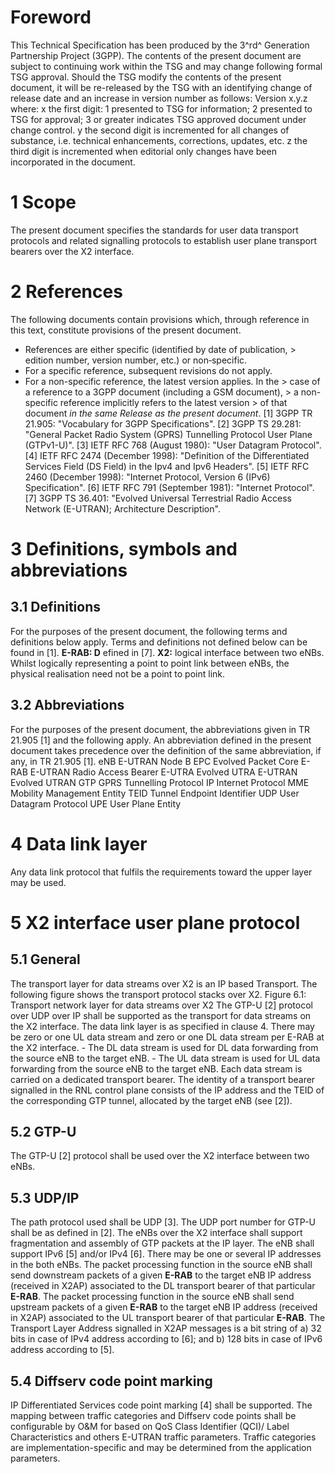 # Foreword
This Technical Specification has been produced by the 3^rd^ Generation
Partnership Project (3GPP).
The contents of the present document are subject to continuing work within the
TSG and may change following formal TSG approval. Should the TSG modify the
contents of the present document, it will be re-released by the TSG with an
identifying change of release date and an increase in version number as
follows:
Version x.y.z
where:
x the first digit:
1 presented to TSG for information;
2 presented to TSG for approval;
3 or greater indicates TSG approved document under change control.
y the second digit is incremented for all changes of substance, i.e. technical
enhancements, corrections, updates, etc.
z the third digit is incremented when editorial only changes have been
incorporated in the document.
# 1 Scope
The present document specifies the standards for user data transport protocols
and related signalling protocols to establish user plane transport bearers
over the X2 interface.
# 2 References
The following documents contain provisions which, through reference in this
text, constitute provisions of the present document.
  * References are either specific (identified by date of publication, > edition number, version number, etc.) or non‑specific.
  * For a specific reference, subsequent revisions do not apply.
  * For a non-specific reference, the latest version applies. In the > case of a reference to a 3GPP document (including a GSM document), > a non-specific reference implicitly refers to the latest version > of that document _in the same Release as the present document_.
[1] 3GPP TR 21.905: \"Vocabulary for 3GPP Specifications\".
[2] 3GPP TS 29.281: \"General Packet Radio System (GPRS) Tunnelling Protocol
User Plane (GTPv1-U)\".
[3] IETF RFC 768 (August 1980): \"User Datagram Protocol\".
[4] IETF RFC 2474 (December 1998): \"Definition of the Differentiated Services
Field (DS Field) in the Ipv4 and Ipv6 Headers\".
[5] IETF RFC 2460 (December 1998): \"Internet Protocol, Version 6 (IPv6)
Specification\".
[6] IETF RFC 791 (September 1981): \"Internet Protocol\".
[7] 3GPP TS 36.401: \"Evolved Universal Terrestrial Radio Access Network
(E-UTRAN); Architecture Description\".
# 3 Definitions, symbols and abbreviations
## 3.1 Definitions
For the purposes of the present document, the following terms and definitions
below apply. Terms and definitions not defined below can be found in [1].
**E-RAB: D** efined in [7].
**X2:** logical interface between two eNBs. Whilst logically representing a
point to point link between eNBs, the physical realisation need not be a point
to point link.
## 3.2 Abbreviations
For the purposes of the present document, the abbreviations given in TR 21.905
[1] and the following apply. An abbreviation defined in the present document
takes precedence over the definition of the same abbreviation, if any, in TR
21.905 [1].
eNB E-UTRAN Node B
EPC Evolved Packet Core
E-RAB E-UTRAN Radio Access Bearer
E-UTRA Evolved UTRA
E-UTRAN Evolved UTRAN
GTP GPRS Tunnelling Protocol
IP Internet Protocol
MME Mobility Management Entity
TEID Tunnel Endpoint Identifier
UDP User Datagram Protocol
UPE User Plane Entity
# 4 Data link layer
Any data link protocol that fulfils the requirements toward the upper layer
may be used.
# 5 X2 interface user plane protocol
## 5.1 General
The transport layer for data streams over X2 is an IP based Transport. The
following figure shows the transport protocol stacks over X2.
Figure 6.1: Transport network layer for data streams over X2
The GTP-U [2] protocol over UDP over IP shall be supported as the transport
for data streams on the X2 interface. The data link layer is as specified in
clause 4.
There may be zero or one UL data stream and zero or one DL data stream per
E-RAB at the X2 interface.
\- The DL data stream is used for DL data forwarding from the source eNB to
the target eNB.
\- The UL data stream is used for UL data forwarding from the source eNB to
the target eNB.
Each data stream is carried on a dedicated transport bearer.
The identity of a transport bearer signalled in the RNL control plane consists
of the IP address and the TEID of the corresponding GTP tunnel, allocated by
the target eNB (see [2]).
## 5.2 GTP-U
The GTP-U [2] protocol shall be used over the X2 interface between two eNBs.
## 5.3 UDP/IP
The path protocol used shall be UDP [3].
The UDP port number for GTP-U shall be as defined in [2].
The eNBs over the X2 interface shall support fragmentation and assembly of GTP
packets at the IP layer.
The eNB shall support IPv6 [5] and/or IPv4 [6].
There may be one or several IP addresses in the both eNBs. The packet
processing function in the source eNB shall send downstream packets of a given
**E-RAB** to the target eNB IP address (received in X2AP) associated to the DL
transport bearer of that particular **E-RAB**. The packet processing function
in the source eNB shall send upstream packets of a given **E-RAB** to the
target eNB IP address (received in X2AP) associated to the UL transport bearer
of that particular **E-RAB**.
The Transport Layer Address signalled in X2AP messages is a bit string of
a) 32 bits in case of IPv4 address according to [6]; and
b) 128 bits in case of IPv6 address according to [5].
## 5.4 Diffserv code point marking
IP Differentiated Services code point marking [4] shall be supported. The
mapping between traffic categories and Diffserv code points shall be
configurable by O&M for based on QoS Class Identifier (QCI)/ Label
Characteristics and others E-UTRAN traffic parameters. Traffic categories are
implementation-specific and may be determined from the application parameters.
#